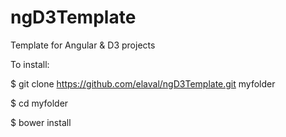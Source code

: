 # ngD3Template
Template for Angular &  D3 projects

To install:

$ git clone https://github.com/elaval/ngD3Template.git myfolder

$ cd myfolder

$ bower install
